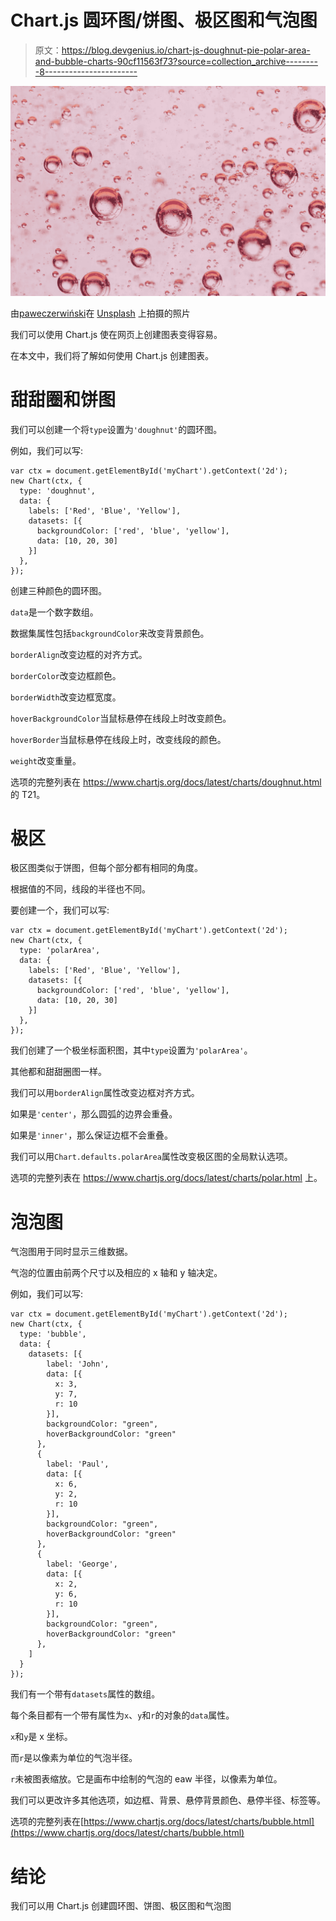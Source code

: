 # Chart.js 圆环图/饼图、极区图和气泡图

> 原文：<https://blog.devgenius.io/chart-js-doughnut-pie-polar-area-and-bubble-charts-90cf11563f73?source=collection_archive---------8----------------------->

![](img/351f095f1031091c5cba47d60483fd14.png)

由[paweczerwiński](https://unsplash.com/@pawel_czerwinski?utm_source=medium&utm_medium=referral)在 [Unsplash](https://unsplash.com?utm_source=medium&utm_medium=referral) 上拍摄的照片

我们可以使用 Chart.js 使在网页上创建图表变得容易。

在本文中，我们将了解如何使用 Chart.js 创建图表。

# 甜甜圈和饼图

我们可以创建一个将`type`设置为`'doughnut'`的圆环图。

例如，我们可以写:

```
var ctx = document.getElementById('myChart').getContext('2d');
new Chart(ctx, {
  type: 'doughnut',
  data: {
    labels: ['Red', 'Blue', 'Yellow'],
    datasets: [{
      backgroundColor: ['red', 'blue', 'yellow'],
      data: [10, 20, 30]
    }]
  },
});
```

创建三种颜色的圆环图。

`data`是一个数字数组。

数据集属性包括`backgroundColor`来改变背景颜色。

`borderAlign`改变边框的对齐方式。

`borderColor`改变边框颜色。

`borderWidth`改变边框宽度。

`hoverBackgroundColor`当鼠标悬停在线段上时改变颜色。

`hoverBorder`当鼠标悬停在线段上时，改变线段的颜色。

`weight`改变重量。

选项的完整列表在 https://www.chartjs.org/docs/latest/charts/doughnut.html 的 T21。

# 极区

极区图类似于饼图，但每个部分都有相同的角度。

根据值的不同，线段的半径也不同。

要创建一个，我们可以写:

```
var ctx = document.getElementById('myChart').getContext('2d');
new Chart(ctx, {
  type: 'polarArea',
  data: {
    labels: ['Red', 'Blue', 'Yellow'],
    datasets: [{
      backgroundColor: ['red', 'blue', 'yellow'],
      data: [10, 20, 30]
    }]
  },
});
```

我们创建了一个极坐标面积图，其中`type`设置为`'polarArea'`。

其他都和甜甜圈图一样。

我们可以用`borderAlign`属性改变边框对齐方式。

如果是`'center'`，那么圆弧的边界会重叠。

如果是`'inner'`，那么保证边框不会重叠。

我们可以用`Chart.defaults.polarArea`属性改变极区图的全局默认选项。

选项的完整列表在 https://www.chartjs.org/docs/latest/charts/polar.html 上。

# 泡泡图

气泡图用于同时显示三维数据。

气泡的位置由前两个尺寸以及相应的 x 轴和 y 轴决定。

例如，我们可以写:

```
var ctx = document.getElementById('myChart').getContext('2d');
new Chart(ctx, {
  type: 'bubble',
  data: {
    datasets: [{
        label: 'John',
        data: [{
          x: 3,
          y: 7,
          r: 10
        }],
        backgroundColor: "green",
        hoverBackgroundColor: "green"
      },
      {
        label: 'Paul',
        data: [{
          x: 6,
          y: 2,
          r: 10
        }],
        backgroundColor: "green",
        hoverBackgroundColor: "green"
      },
      {
        label: 'George',
        data: [{
          x: 2,
          y: 6,
          r: 10
        }],
        backgroundColor: "green",
        hoverBackgroundColor: "green"
      },
    ]
  }
});
```

我们有一个带有`datasets`属性的数组。

每个条目都有一个带有属性为`x`、`y`和`r`的对象的`data`属性。

`x`和`y`是 x 坐标。

而`r`是以像素为单位的气泡半径。

`r`未被图表缩放。它是画布中绘制的气泡的 eaw 半径，以像素为单位。

我们可以更改许多其他选项，如边框、背景、悬停背景颜色、悬停半径、标签等。

选项的完整列表在[https://www.chartjs.org/docs/latest/charts/bubble.html](https://www.chartjs.org/docs/latest/charts/bubble.html)

# 结论

我们可以用 Chart.js 创建圆环图、饼图、极区图和气泡图